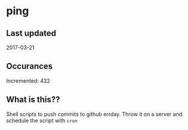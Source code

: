 # ping

## Last updated
2017-03-21

## Occurances
Incremented: 432

## What is this??
Shell scripts to push commits to github errday. Throw it on a server and schedule the script with `cron`


